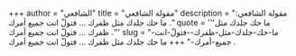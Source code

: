 +++
author = "الشافعي"
title = "مقولة الشافعي"
description = "مقولة الشافعي: ما حك جلدك مثل ظفرك ... فتولّ انت جميع أمرك ."
quote = '''ما حك جلدك مثل ظفرك ... فتولّ انت جميع أمرك .''' 
slug = "ما-حك-جلدك-مثل-ظفرك--فتولّ-انت-جميع-أمرك-"
+++
ما حك جلدك مثل ظفرك ... فتولّ انت جميع أمرك .
